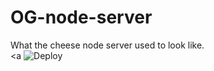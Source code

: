 # OG-node-server
What the cheese node server used to look like.
<br>
<a
  <img src="https://www.herokucdn.com/deploy/button.svg" alt="Deploy">

